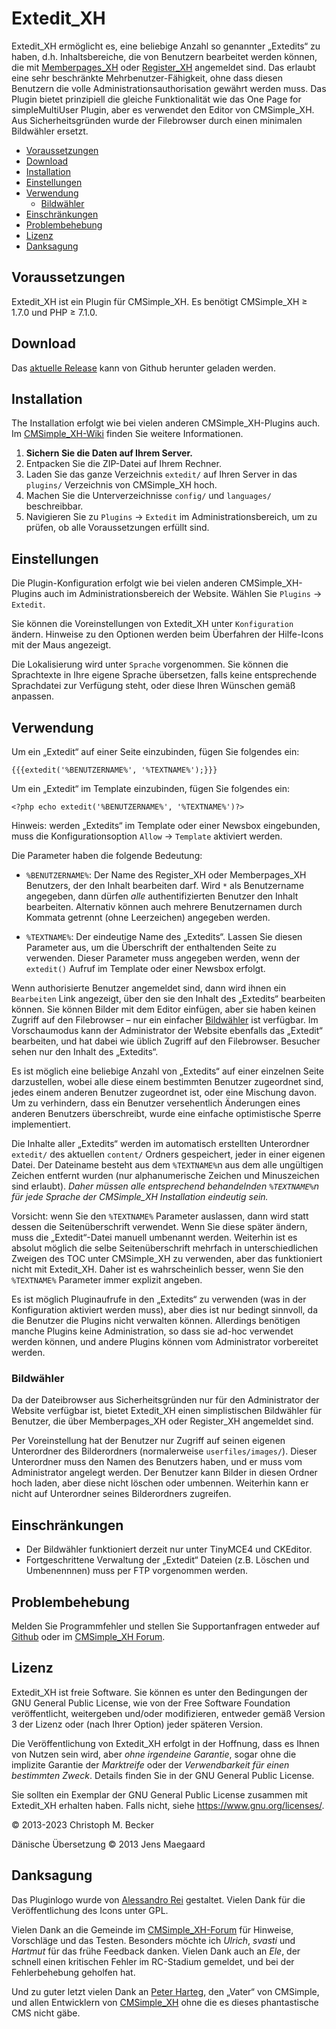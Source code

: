 # Extedit_XH

Extedit_XH ermöglicht es, eine beliebige Anzahl so genannter „Extedits“ zu haben,
d.h. Inhaltsbereiche, die von Benutzern bearbeitet werden können, die mit
[Memberpages_XH](https://github.com/cmsimple-xh/memberpages) oder
[Register_XH](https://github.com/cmb69/register_xh) angemeldet sind.
Das erlaubt eine sehr beschränkte Mehrbenutzer-Fähigkeit,
ohne dass diesen Benutzern die volle Administrationsauthorisation
gewährt werden muss.
Das Plugin bietet prinzipiell die gleiche Funktionalität wie das
One Page for simpleMultiUser Plugin,
aber es verwendet den Editor von CMSimple_XH.
Aus Sicherheitsgründen wurde der Filebrowser durch einen minimalen Bildwähler
ersetzt.

- [Voraussetzungen](#voraussetzungen)
- [Download](#download)
- [Installation](#installation)
- [Einstellungen](#einstellungen)
- [Verwendung](#verwendung)
  - [Bildwähler](#bildwähler)
- [Einschränkungen](#einschränkungen)
- [Problembehebung](#problembehebung)
- [Lizenz](#lizenz)
- [Danksagung](#danksagung)

## Voraussetzungen

Extedit_XH ist ein Plugin für CMSimple_XH.
Es benötigt CMSimple_XH ≥ 1.7.0 und PHP ≥ 7.1.0.

## Download

Das [aktuelle Release](https://github.com/cmb69/extedit_xh/releases/latest)
kann von Github herunter geladen werden.

## Installation

The Installation erfolgt wie bei vielen anderen CMSimple_XH-Plugins auch.
Im [CMSimple_XH-Wiki](https://wiki.cmsimple-xh.org/de/?fuer-anwender/arbeiten-mit-dem-cms/plugins)
finden Sie weitere Informationen.

1. **Sichern Sie die Daten auf Ihrem Server.**
1. Entpacken Sie die ZIP-Datei auf Ihrem Rechner.
1. Laden Sie das ganze Verzeichnis `extedit/` auf Ihren Server in das `plugins/`
   Verzeichnis von CMSimple_XH hoch.
1. Machen Sie die Unterverzeichnisse `config/` und `languages/`
   beschreibbar.
1. Navigieren Sie zu `Plugins` → `Extedit` im Administrationsbereich,
   um zu prüfen, ob alle Voraussetzungen erfüllt sind.

## Einstellungen

Die Plugin-Konfiguration erfolgt wie bei vielen anderen CMSimple_XH-Plugins
auch im Administrationsbereich der Website. Wählen Sie `Plugins` → `Extedit`.

Sie können die Voreinstellungen von Extedit_XH unter `Konfiguration` ändern.
Hinweise zu den Optionen werden beim Überfahren der Hilfe-Icons mit der Maus
angezeigt.

Die Lokalisierung wird unter `Sprache` vorgenommen. Sie können die
Sprachtexte in Ihre eigene Sprache übersetzen, falls keine entsprechende
Sprachdatei zur Verfügung steht, oder diese Ihren Wünschen gemäß anpassen.

<!-- TODO: customization of the editor -->

## Verwendung

Um ein „Extedit“ auf einer Seite einzubinden, fügen Sie folgendes ein:

    {{{extedit('%BENUTZERNAME%', '%TEXTNAME%');}}}

Um ein „Extedit“ im Template einzubinden, fügen Sie folgendes ein:

    <?php echo extedit('%BENUTZERNAME%', '%TEXTNAME%')?>

Hinweis: werden „Extedits“ im Template oder einer Newsbox eingebunden, muss
die Konfigurationsoption `Allow` → `Template` aktiviert werden.

Die Parameter haben die folgende Bedeutung:

- `%BENUTZERNAME%`:
  Der Name des Register_XH oder Memberpages_XH Benutzers, der den Inhalt
  bearbeiten darf. Wird `*` als Benutzername angegeben, dann dürfen *alle*
  authentifizierten Benutzer den Inhalt bearbeiten. Alternativ können auch mehrere
  Benutzernamen durch Kommata getrennt (ohne Leerzeichen) angegeben werden.

- `%TEXTNAME%`:
  Der eindeutige Name des „Extedits“. Lassen Sie diesen Parameter aus, um
  die Überschrift der enthaltenden Seite zu verwenden. Dieser Parameter muss
  angegeben werden, wenn der `extedit()` Aufruf im Template oder einer Newsbox
  erfolgt.

Wenn authorisierte Benutzer angemeldet sind, dann wird ihnen ein
`Bearbeiten` Link angezeigt, über den sie den Inhalt des „Extedits“ bearbeiten
können.
Sie können Bilder mit dem Editor einfügen, aber sie haben keinen Zugriff auf den
Filebrowser – nur ein einfacher [Bildwähler](#bildwähler) ist verfügbar.
Im Vorschaumodus kann der Administrator der Website ebenfalls das „Extedit“
bearbeiten, und hat dabei wie üblich Zugriff auf den Filebrowser.
Besucher sehen nur den Inhalt des „Extedits“.

Es ist möglich eine beliebige Anzahl von „Extedits“ auf einer einzelnen Seite
darzustellen, wobei alle diese einem bestimmten Benutzer zugeordnet sind, jedes
einem anderen Benutzer zugeordnet ist, oder eine Mischung davon. Um zu
verhindern, dass ein Benutzer versehentlich Änderungen eines anderen Benutzers
überschreibt, wurde eine einfache optimistische Sperre implementiert.

Die Inhalte aller „Extedits“ werden im automatisch erstellten Unterordner
`extedit/` des aktuellen `content/` Ordners gespeichert,
jeder in einer eigenen Datei.
Der Dateiname besteht aus dem `%TEXTNAME%`n aus dem alle ungültigen Zeichen
entfernt wurden (nur alphanumerische Zeichen und Minuszeichen sind erlaubt).
*Daher müssen alle entsprechend behandelnden `%TEXTNAME%`n
für jede Sprache der CMSimple_XH Installation eindeutig sein.*

Vorsicht: wenn Sie den `%TEXTNAME%` Parameter auslassen, dann wird statt dessen
die Seitenüberschrift verwendet. Wenn Sie diese später ändern, muss die
„Extedit“-Datei manuell umbenannt werden. Weiterhin ist es absolut möglich die
selbe Seitenüberschrift mehrfach in unterschiedlichen Zweigen des TOC unter
CMSimple_XH zu verwenden, aber das funktioniert nicht mit Extedit_XH. Daher ist
es wahrscheinlich besser, wenn Sie den `%TEXTNAME%` Parameter immer explizit
angeben.

Es ist möglich Pluginaufrufe in den „Extedits“ zu verwenden (was in der
Konfiguration aktiviert werden muss), aber dies ist nur bedingt sinnvoll, da die
Benutzer die Plugins nicht verwalten können. Allerdings benötigen manche Plugins
keine Administration, so dass sie ad-hoc verwendet werden können, und andere
Plugins können vom Administrator vorbereitet werden.

### Bildwähler

Da der Dateibrowser aus Sicherheitsgründen nur für den Administrator
der Website verfügbar ist, bietet Extedit_XH einen simplistischen Bildwähler für
Benutzer, die über Memberpages_XH oder Register_XH angemeldet sind.

Per Voreinstellung hat der Benutzer nur Zugriff auf seinen eigenen
Unterordner des Bilderordners (normalerweise `userfiles/images/`). Dieser
Unterordner muss den Namen des Benutzers haben, und er muss vom Administrator
angelegt werden. Der Benutzer kann Bilder in diesen Ordner hoch laden,
aber diese nicht löschen oder umbennen.
Weiterhin kann er nicht auf Unterordner seines Bilderordners zugreifen.

## Einschränkungen

- Der Bildwähler funktioniert derzeit nur unter TinyMCE4 und CKEditor.
- Fortgeschrittene Verwaltung der „Extedit“ Dateien (z.B. Löschen und Umbenennnen) muss
  per FTP vorgenommen werden.

## Problembehebung

Melden Sie Programmfehler und stellen Sie Supportanfragen entweder auf
[Github](https://github.com/cmb69/extedit_xh/issues)
oder im [CMSimple_XH Forum](https://cmsimpleforum.com/).

## Lizenz

Extedit_XH ist freie Software. Sie können es unter den Bedingungen
der GNU General Public License, wie von der Free Software Foundation
veröffentlicht, weitergeben und/oder modifizieren, entweder gemäß
Version 3 der Lizenz oder (nach Ihrer Option) jeder späteren Version.

Die Veröffentlichung von Extedit_XH erfolgt in der Hoffnung, dass es
Ihnen von Nutzen sein wird, aber *ohne irgendeine Garantie*, sogar ohne
die implizite Garantie der *Marktreife* oder der *Verwendbarkeit für einen
bestimmten Zweck*. Details finden Sie in der GNU General Public License.

Sie sollten ein Exemplar der GNU General Public License zusammen mit
Extedit_XH erhalten haben. Falls nicht, siehe <https://www.gnu.org/licenses/>.

© 2013-2023 Christoph M. Becker

Dänische Übersetzung © 2013 Jens Maegaard

## Danksagung

Das Pluginlogo wurde von [Alessandro Rei](http://www.mentalrey.it/) gestaltet.
Vielen Dank für die Veröffentlichung des Icons unter GPL.

Vielen Dank an die Gemeinde im [CMSimple_XH-Forum](http://www.cmsimpleforum.com/)
für Hinweise, Vorschläge und das Testen.
Besonders möchte ich *Ulrich*, *svasti* und *Hartmut* für das frühe Feedback danken.
Vielen Dank auch an *Ele*, der schnell einen kritischen Fehler im RC-Stadium gemeldet,
und bei der Fehlerbehebung geholfen hat.

Und zu guter letzt vielen Dank an [Peter Harteg](http://www.harteg.dk/),
den „Vater“ von CMSimple, und allen Entwicklern von
[CMSimple_XH](https://www.cmsimple-xh.org/de/) ohne die es dieses
phantastische CMS nicht gäbe.
